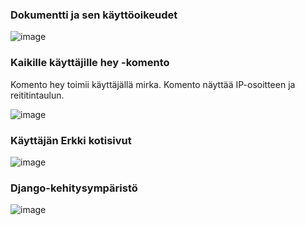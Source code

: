 ### Dokumentti ja sen käyttöoikeudet

![image](https://user-images.githubusercontent.com/82024427/229861383-2666f30d-c3e2-4aed-b495-0627882b588f.png)

### Kaikille käyttäjille hey -komento

Komento hey toimii käyttäjällä mirka. Komento näyttää IP-osoitteen ja reititintaulun. 

![image](https://user-images.githubusercontent.com/82024427/229828867-d964442f-e872-46b3-bebd-9869a29e9473.png)

### Käyttäjän Erkki kotisivut

![image](https://user-images.githubusercontent.com/82024427/229836994-58f94866-c038-4846-b024-48306486708e.png)

### Django-kehitysympäristö

![image](https://user-images.githubusercontent.com/82024427/229856510-ebbaf4fb-026a-45ee-a737-de64ceb7135e.png)




